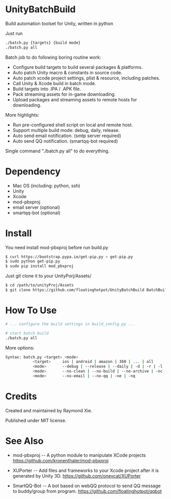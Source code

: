 
# UnityBatchBuild

Build automation toolset for Unity, written in python

Just run 
```bash
./batch.py {targets} {build mode}
./batch.py all
```

Batch job to do following boring routine work:

* Configure build targets to build several packages & platforms.
* Auto patch Unity macro & constants in source code.
* Auto patch xcode project settings, plist & resource, including patches.
* Call Unity & Xcode build in batch mode.
* Build targets into .IPA / .APK file.
* Pack streaming assets for in-game downloading.
* Upload packages and streaming assets to remote hosts for downloading.

More highlights:

* Run pre-configured shell script on local and remote host.
* Support multiple build mode: debug, daily, release.
* Auto send email notification. (smtp server required)
* Auto send QQ notification. (smartqq-bot required)

Single command "./batch.py all" to do everything.

# Dependency

* Mac OS (including: python, ssh)
* Unity
* Xcode
* mod-pbxproj
* email server (optional)
* smartqq-bot (optional)

# Install

You need install mod-pbxproj before run build.py
```bash
$ curl https://bootstrap.pypa.io/get-pip.py > get-pip.py
$ sudo python get-pip.py
$ sudo pip install mod_pbxproj
```

Just git clone it to your UnityPorj/Assets/
```bash
$ cd /path/to/unityProj/Assets
$ git clone https://github.com/floatinghotpot/UnityBatchBuild BatchBuild
```

# How To Use

```bash
# ... configure the build settings in build_config.py ...

# start batch build
./batch.py all
```

More options:
```bash
Syntax: batch.py <target> <mode>
            <target>     ios | android | amazon | 360 | ... | all
            <mode>       --debug | --release | --daily | -d | -r | -l
            <mode>       --no-clean | --no-build | --no-archive | -nc | -nb | -na
            <mode>       --no-email | --no-qq | -ne | -nq
```

# Credits

Created and maintained by Raymond Xie. 

Published under MIT license.

# See Also

* mod-pbxproj -- A python module to manipulate XCode projects
https://github.com/kronenthaler/mod-pbxproj

* XUPorter -- Add files and frameworks to your Xcode project after it is generated by Unity 3D. https://github.com/onevcat/XUPorter

* SmartQQ-Bot -- A bot based on webQQ protocol to send QQ message to buddy/group from program.
https://github.com/floatinghotpot/qqbot




